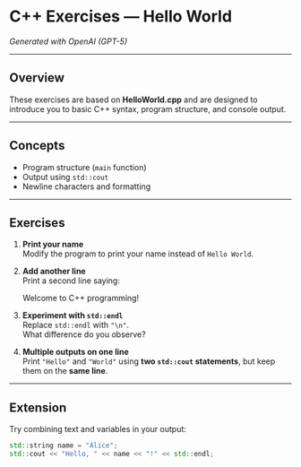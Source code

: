 # C++ Exercises — Hello World  
*Generated with OpenAI (GPT-5)*  

---

## Overview

These exercises are based on **HelloWorld.cpp** and are designed to introduce you to basic C++ syntax, program structure, and console output.

---

## Concepts

- Program structure (`main` function)
- Output using `std::cout`
- Newline characters and formatting

---

## Exercises

1. **Print your name**  
   Modify the program to print your name instead of `Hello World`.

2. **Add another line**  
   Print a second line saying:  

   Welcome to C++ programming!

3. **Experiment with `std::endl`**  
Replace `std::endl` with `"\n"`.  
What difference do you observe?

4. **Multiple outputs on one line**  
Print `"Hello"` and `"World"` using **two `std::cout` statements**, but keep them on the **same line**.

---

## Extension

Try combining text and variables in your output:
```cpp
std::string name = "Alice";
std::cout << "Hello, " << name << "!" << std::endl;
